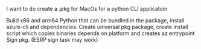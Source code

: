 I want to do create a .pkg for MacOs for a python CLI applicatoin

Build x86 and arm64 Python that can be bundled in the package, install azure-cli and dependencies. 
Create universal pkg package, create install script which copies binaries depends on platform and creates az entrypoint
Sign pkg. (ESRP sign task may work)